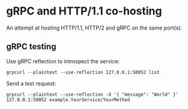 # gRPC and HTTP/1.1 co-hosting

An attempt at hosting HTTP/1.1, HTTP/2 and gRPC on the same port(s).

## gRPC testing

Use gRPC reflection to introspect the service: 

```shell
grpcurl --plaintext --use-reflection 127.0.0.1:50052 list
```

Send a test request:

```shell
grpcurl --plaintext --use-reflection -d '{ "message": "World" }' 127.0.0.1:50052 example.YourService/YourMethod
```

